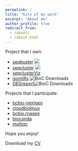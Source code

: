 ```yaml
---
permalink: /
title: "bits of my work"
excerpt: "About me"
author_profile: true
redirect_from: 
  - /about/
  - /about.html
---
```


Project that I own:

* [seqbuster](https://github.com/lpantano/seqbuster) ![](https://anaconda.org/bioconda/seqbuster/badges/downloads.svg)
* [seqcluster](https://github.com/lpantano/seqcluster) ![](https://anaconda.org/bioconda/seqcluster/badges/downloads.svg)
* [seqclusterViz](https://github.com/lpantano/seqclusterViz)
* [isomiRs](http://bioconductor.org/packages/3.6/bioc/html/isomiRs.html) ![BioC Downloads](http://bioconductor.org//shields/downloads/isomiRs.svg)
* [DEGreport](http://bioconductor.org/packages/3.6/bioc/html/DEGreport.html)![BioC Downloads](http://bioconductor.org//shields/downloads/DEGreport.svg)


Projects that I participate:

* [bcbio-nextgen](http://github.com/chapmanb/bcbio-nextgen)
* [cloudbiolinux](http://github.com/chapmanb/cloudbiolinux)
* [bcbio.rnaseq](https://github.com/roryk/bcbio.rnaseq)
* [bioconda](https://github.com/bioconda/bioconda-recipes)
* [multiqc](https://github.com/ewels/MultiQC)


Hope you enjoy!

Download my [CV](../files/cv.pdf)
